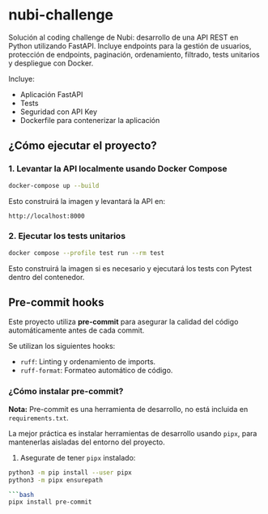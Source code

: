 # nubi-challenge
Solución al coding challenge de Nubi: desarrollo de una API REST en Python utilizando FastAPI. Incluye endpoints para la gestión de usuarios, protección de endpoints, paginación, ordenamiento, filtrado, tests unitarios y despliegue con Docker.

Incluye:
- Aplicación FastAPI
- Tests
- Seguridad con API Key
- Dockerfile para contenerizar la aplicación

## ¿Cómo ejecutar el proyecto?

### 1. Levantar la API localmente usando Docker Compose

```bash
docker-compose up --build
```

Esto construirá la imagen y levantará la API en:

```
http://localhost:8000
```

### 2. Ejecutar los tests unitarios

```bash
docker compose --profile test run --rm test
```

Esto construirá la imagen si es necesario y ejecutará los tests con Pytest dentro del contenedor.

## Pre-commit hooks

Este proyecto utiliza **pre-commit** para asegurar la calidad del código automáticamente antes de cada commit.

Se utilizan los siguientes hooks:
- `ruff`: Linting y ordenamiento de imports.
- `ruff-format`: Formateo automático de código.

### ¿Cómo instalar pre-commit?

**Nota:** Pre-commit es una herramienta de desarrollo, no está incluida en `requirements.txt`.

La mejor práctica es instalar herramientas de desarrollo usando `pipx`, para mantenerlas aisladas del entorno del proyecto.

1. Asegurate de tener `pipx` instalado:

```bash
python3 -m pip install --user pipx
python3 -m pipx ensurepath

```bash
pipx install pre-commit